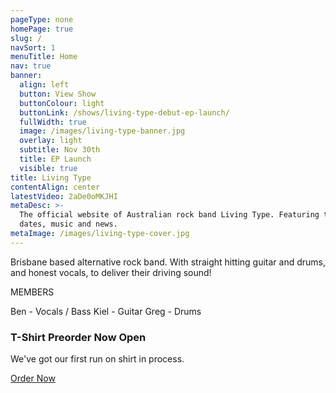```yaml
---
pageType: none
homePage: true
slug: /
navSort: 1
menuTitle: Home
nav: true
banner:
  align: left
  button: View Show
  buttonColour: light
  buttonLink: /shows/living-type-debut-ep-launch/
  fullWidth: true
  image: /images/living-type-banner.jpg
  overlay: light
  subtitle: Nov 30th
  title: EP Launch
  visible: true
title: Living Type
contentAlign: center
latestVideo: 2aDe0oMKJHI
metaDesc: >-
  The official website of Australian rock band Living Type. Featuring tour
  dates, music and news.
metaImage: /images/living-type-cover.jpg
---
```

Brisbane based alternative rock band. With straight hitting guitar and drums, and honest vocals, to deliver their driving sound!

MEMBERS

Ben - Vocals / Bass
Kiel - Guitar
Greg - Drums

<div class="card text-white bg-dark mb-3">

<div class="card-body">

   <h3 class="card-title">T-Shirt Preorder Now Open</h3>

   <p class="card-text">We've got our first run on shirt in process. </p>

   <a href="/tshirt" class="btn btn-warning">Order Now</a></div>

</div>
